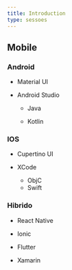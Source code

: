 ```yaml
---
title: Introduction
type: sessoes
---
```


## Mobile

### Android

- Material UI

- Android Studio

  - Java

  - Kotlin

### IOS

- Cupertino UI

- XCode
  - ObjC
  - Swift

### Hibrido

- React Native

- Ionic

- Flutter

- Xamarin
